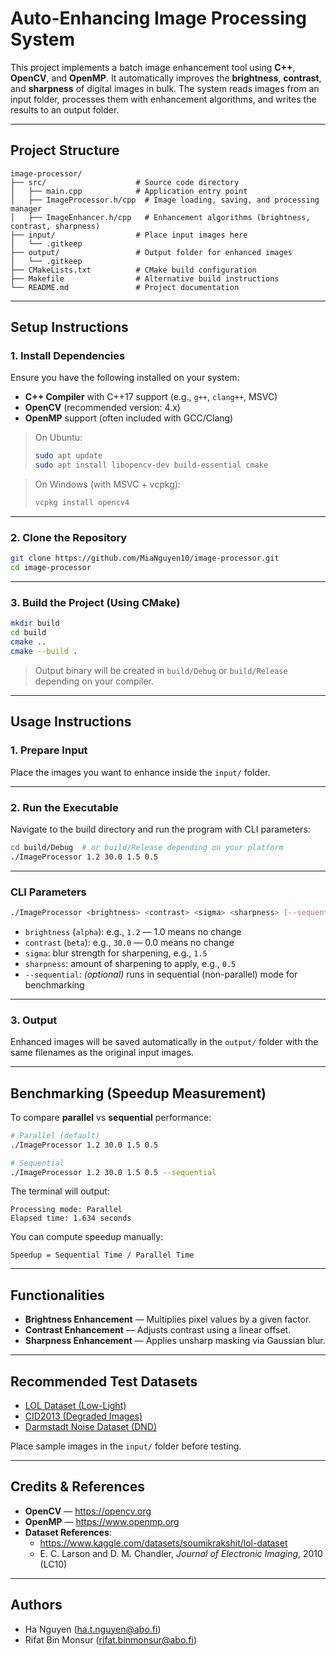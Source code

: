 
# Auto-Enhancing Image Processing System

This project implements a batch image enhancement tool using **C++**, **OpenCV**, and **OpenMP**. It automatically improves the **brightness**, **contrast**, and **sharpness** of digital images in bulk. The system reads images from an input folder, processes them with enhancement algorithms, and writes the results to an output folder.

---

## Project Structure

```
image-processor/
├── src/                    # Source code directory
│   ├── main.cpp            # Application entry point
│   ├── ImageProcessor.h/cpp  # Image loading, saving, and processing manager
│   ├── ImageEnhancer.h/cpp   # Enhancement algorithms (brightness, contrast, sharpness)
├── input/                  # Place input images here
│   └── .gitkeep
├── output/                 # Output folder for enhanced images
│   └── .gitkeep
├── CMakeLists.txt          # CMake build configuration
├── Makefile                # Alternative build instructions
└── README.md               # Project documentation
```

---

## Setup Instructions

### 1. Install Dependencies

Ensure you have the following installed on your system:

- **C++ Compiler** with C++17 support (e.g., `g++`, `clang++`, MSVC)
- **OpenCV** (recommended version: 4.x)
- **OpenMP** support (often included with GCC/Clang)

> On Ubuntu:
> ```bash
> sudo apt update
> sudo apt install libopencv-dev build-essential cmake
> ```

> On Windows (with MSVC + vcpkg):
> ```bash
> vcpkg install opencv4
> ```

---

### 2. Clone the Repository

```bash
git clone https://github.com/MiaNguyen10/image-processor.git
cd image-processor
```

---

### 3. Build the Project (Using CMake)

```bash
mkdir build
cd build
cmake ..
cmake --build .
```

> Output binary will be created in `build/Debug` or `build/Release` depending on your compiler.

---

## Usage Instructions

### 1. Prepare Input

Place the images you want to enhance inside the `input/` folder.

---

### 2. Run the Executable

Navigate to the build directory and run the program with CLI parameters:

```bash
cd build/Debug  # or build/Release depending on your platform
./ImageProcessor 1.2 30.0 1.5 0.5
```

---

### CLI Parameters

```bash
./ImageProcessor <brightness> <contrast> <sigma> <sharpness> [--sequential]
```

- `brightness` (`alpha`): e.g., `1.2` — 1.0 means no change
- `contrast` (`beta`): e.g., `30.0` — 0.0 means no change
- `sigma`: blur strength for sharpening, e.g., `1.5`
- `sharpness`: amount of sharpening to apply, e.g., `0.5`
- `--sequential`: *(optional)* runs in sequential (non-parallel) mode for benchmarking

---

### 3. Output

Enhanced images will be saved automatically in the `output/` folder with the same filenames as the original input images.

---

## Benchmarking (Speedup Measurement)

To compare **parallel** vs **sequential** performance:

```bash
# Parallel (default)
./ImageProcessor 1.2 30.0 1.5 0.5

# Sequential
./ImageProcessor 1.2 30.0 1.5 0.5 --sequential
```

The terminal will output:

```
Processing mode: Parallel
Elapsed time: 1.634 seconds
```

You can compute speedup manually:

```
Speedup = Sequential Time / Parallel Time
```

---

## Functionalities

- **Brightness Enhancement** — Multiplies pixel values by a given factor.
- **Contrast Enhancement** — Adjusts contrast using a linear offset.
- **Sharpness Enhancement** — Applies unsharp masking via Gaussian blur.

---

## Recommended Test Datasets

- [LOL Dataset (Low-Light)](https://www.kaggle.com/datasets/soumikrakshit/lol-dataset)
- [CID2013 (Degraded Images)](https://live.ece.utexas.edu/research/Quality/CID2013/)
- [Darmstadt Noise Dataset (DND)](https://noise.visinf.tu-darmstadt.de/)

Place sample images in the `input/` folder before testing.

---

## Credits & References

- **OpenCV** — https://opencv.org
- **OpenMP** — https://www.openmp.org
- **Dataset References**:
  - https://www.kaggle.com/datasets/soumikrakshit/lol-dataset
  - E. C. Larson and D. M. Chandler, *Journal of Electronic Imaging*, 2010 (LC10)

---

## Authors

- Ha Nguyen (ha.t.nguyen@abo.fi)  
- Rifat Bin Monsur (rifat.binmonsur@abo.fi)
